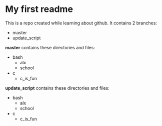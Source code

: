 # My first readme
This is a repo created while learning about github. It contains 2 branches:
  - master
  - update_script
  
**master** contains these directories and files:
  - bash
    - alx
    - school
  - c
    - c_is_fun
  
 **update_script** contains these directories and files:
  - bash
    - alx
    - school
  - c
    - c_is_fun
